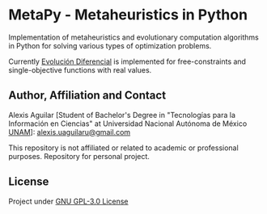 # MetaPy - Metaheuristics in Python

Implementation of metaheuristics and evolutionary computation algorithms in Python for solving various types of optimization problems.

Currently  [Evolución Diferencial](./MetaPy/DifferentialEvolution/DifferentialEvolution.py) is implemented for free-constraints and single-objective functions with real values.

## Author, Affiliation and Contact
Alexis Aguilar [Student of Bachelor's Degree in "Tecnologías para la Información en Ciencias" at Universidad Nacional Autónoma de México [UNAM](https://www.unam.mx/)]: alexis.uaguilaru@gmail.com

This repository is not affiliated or related to academic or professional purposes. Repository for personal project.

## License
Project under [GNU GPL-3.0 License](LICENSE)